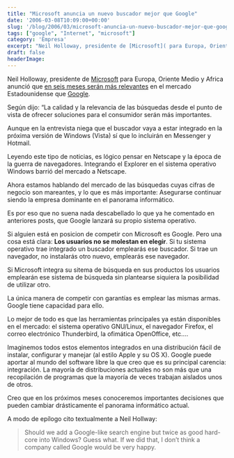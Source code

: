 ```yaml
---
title: "Microsoft anuncia un nuevo buscador mejor que Google"
date: '2006-03-08T10:09:00+00:00'
slug: '/blog/2006/03/microsoft-anuncia-un-nuevo-buscador-mejor-que-google'
tags: ["google", "Internet", "microsoft"]
category: 'Empresa'
excerpt: "Neil Holloway, presidente de [Microsoft]( para Europa, Oriente Medio y Africa anunció que [en seis meses serán más relevantes]("
draft: false
headerImage: 
---
```

Neil Holloway, presidente de [Microsoft](http://www.microsoft.com) para Europa, Oriente Medio y Africa anunció que [en seis meses serán más relevantes](http://today.reuters.com/news/newsarticle.aspx?type=technologyNews&storyid=2006-03-01T211748Z_01_L01660811_RTRUKOC_0_US-SUMMIT-MICROSFT-GOOGLE.xml&rpc=22) en el mercado Estadounidense que [Google](http://www.google.com).

Según dijo: “La calidad y la relevancia de las búsquedas desde el punto de vista de ofrecer soluciones para el consumidor serán más importantes.

Aunque en la entrevista niega que el buscador vaya a estar integrado en la próxima versión de Windows (Vista) sí que lo incluirán en Messenger y Hotmail.

Leyendo este tipo de noticias, es lógico pensar en Netscape y la época de la guerra de navegadores. Integrando el Explorer en el sistema operativo Windows barrió del mercado a Netscape.

Ahora estamos hablando del mercado de las búsquedas cuyas cifras de negocio son mareantes, y lo que es más importante: Asegurarse continuar siendo la empresa dominante en el panorama informático.

Es por eso que no suena nada descabellado lo que ya he comentado en anteriores posts, que Google lanzará su propio sistema operativo.

Si alguien está en posicion de competir con Microsoft es Google. Pero una cosa está clara: **Los usuarios no se molestan en elegir**. Si tu sistema operativo trae integrado un buscador emplearás ese buscador. Si trae un navegador, no instalarás otro nuevo, emplearás ese navegador.

Si Microsoft integra su sitema de búsqueda en sus productos los usuarios emplearán ese sistema de búsqueda sin plantearse siquiera la posibilidad de utilizar otro.

La única manera de competir con garantías es emplear las mismas armas. Google tiene capacidad para ello.

Lo mejor de todo es que las herramientas principales ya están disponibles en el mercado: el sistema operativo GNU/Linux, el navegador Firefox, el correo electrónico Thunderbird, la ofimática OpenOffice, etc….

Imaginemos todos estos elementos integrados en una distribución fácil de instalar, configurar y manejar (al estilo Apple y su OS X). Google puede aportar al mundo del software libre la que creo que es su principal carencia: integración. La mayoría de distribuciones actuales no son más que una recopilación de programas que la mayoría de veces trabajan aislados unos de otros.

Creo que en los próximos meses conoceremos importantes decisiones que pueden cambiar drásticamente el panorama informático actual.

A modo de epílogo cito textualmente a Neil Hollway:

> Should we add a Google-like search engine but twice as good hard-core into Windows? Guess what. If we did that, I don’t think a company called Google would be very happy.

